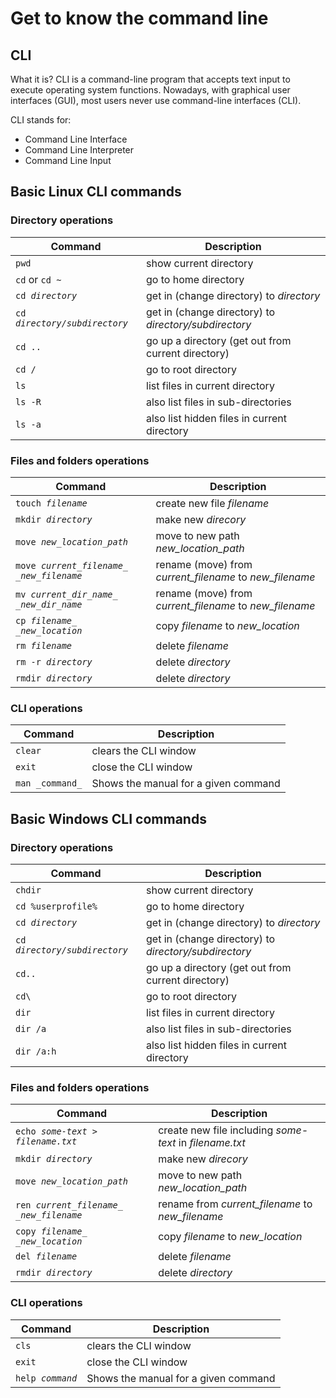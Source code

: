 # Get to know the command line

## CLI

What it is?
CLI is a command-line program that accepts text input to execute operating system functions. Nowadays, with graphical user interfaces (GUI), most users never use command-line interfaces (CLI).

CLI stands for:

- Command Line Interface
- Command Line Interpreter
- Command Line Input

## Basic Linux CLI commands

### Directory operations

| Command                         | Description                                           |
| ------------------------------- | ----------------------------------------------------- |
| `pwd`                           | show current directory                                |
| `cd` or `cd ~`                  | go to home directory                                  |
| `cd `_`directory`_              | get in (change directory) to _directory_              |
| `cd `_`directory/subdirectory`_ | get in (change directory) to _directory/subdirectory_ |
| `cd ..`                         | go up a directory (get out from current directory)    |
| `cd /`                          | go to root directory                                  |
| `ls`                            | list files in current directory                       |
| `ls -R`                         | also list files in sub-directories                    |
| `ls -a`                         | also list hidden files in current directory           |

### Files and folders operations

| Command                                    | Description                                             |
| ------------------------------------------ | ------------------------------------------------------- |
| `touch `_`filename`_                       | create new file _filename_                              |
| `mkdir `_`directory`_                      | make new _direcory_                                     |
| `move `_`new_location_path`_               | move to new path _new_location_path_                    |
| `move `_`current_filename_ _new_filename`_ | rename (move) from _current_filename_ to _new_filename_ |
| `mv `_`current_dir_name_ _new_dir_name`_   | rename (move) from _current_filename_ to _new_filename_ |
| `cp `_`filename_ _new_location`_           | copy _filename_ to _new_location_                       |
| `rm `_`filename`_                          | delete _filename_                                       |
| `rm -r `_`directory`_                      | delete _directory_                                      |
| `rmdir `_`directory`_                      | delete _directory_                                      |

### CLI operations

| Command         | Description                          |
| --------------- | ------------------------------------ |
| `clear`         | clears the CLI window                |
| `exit`          | close the CLI window                 |
| `man _command_` | Shows the manual for a given command |

## Basic Windows CLI commands

### Directory operations

| Command                         | Description                                           |
| ------------------------------- | ----------------------------------------------------- |
| `chdir`                         | show current directory                                |
| `cd %userprofile%`              | go to home directory                                  |
| `cd `_`directory`_              | get in (change directory) to _directory_              |
| `cd `_`directory/subdirectory`_ | get in (change directory) to _directory/subdirectory_ |
| `cd..`                          | go up a directory (get out from current directory)    |
| `cd\`                           | go to root directory                                  |
| `dir`                           | list files in current directory                       |
| `dir /a`                        | also list files in sub-directories                    |
| `dir /a:h`                      | also list hidden files in current directory           |

### Files and folders operations

| Command                                   | Description                                             |
| ----------------------------------------- | ------------------------------------------------------- |
| `echo `_`some-text > filename.txt `_      | create new file including _some-text_ in _filename.txt_ |
| `mkdir `_`directory`_                     | make new _direcory_                                     |
| `move `_`new_location_path`_              | move to new path _new_location_path_                    |
| `ren `_`current_filename_ _new_filename`_ | rename from _current_filename_ to _new_filename_        |
| `copy `_`filename_ _new_location`_        | copy _filename_ to _new_location_                       |
| `del `_`filename`_                        | delete _filename_                                       |
| `rmdir `_`directory`_                     | delete _directory_                                      |

### CLI operations

| Command            | Description                          |
| ------------------ | ------------------------------------ |
| `cls`              | clears the CLI window                |
| `exit`             | close the CLI window                 |
| `help `_`command`_ | Shows the manual for a given command |

